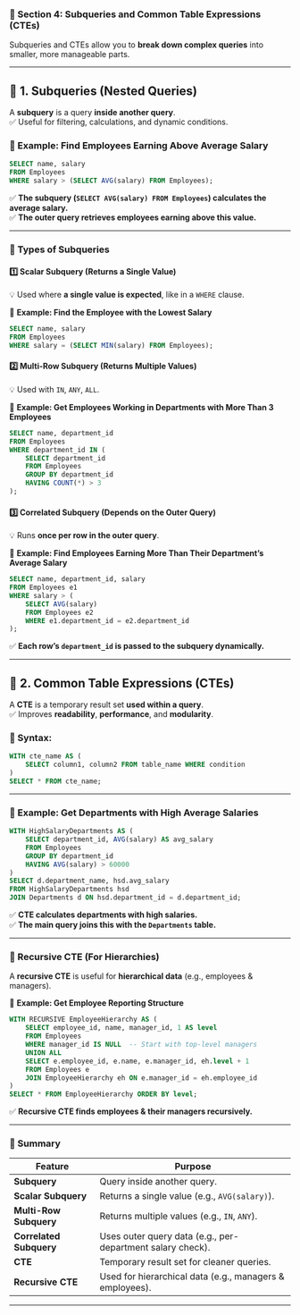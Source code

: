 ### **📌 Section 4: Subqueries and Common Table Expressions (CTEs)**  
Subqueries and CTEs allow you to **break down complex queries** into smaller, more manageable parts.  

---

## **🔹 1. Subqueries (Nested Queries)**
A **subquery** is a query **inside another query**.  
✅ Useful for filtering, calculations, and dynamic conditions.

### **📍 Example: Find Employees Earning Above Average Salary**
```sql
SELECT name, salary 
FROM Employees
WHERE salary > (SELECT AVG(salary) FROM Employees);
```
✅ **The subquery (`SELECT AVG(salary) FROM Employees`) calculates the average salary.**  
✅ **The outer query retrieves employees earning above this value.**  

---

### **📌 Types of Subqueries**
#### **1️⃣ Scalar Subquery (Returns a Single Value)**
💡 Used where **a single value is expected**, like in a `WHERE` clause.  

🔹 **Example: Find the Employee with the Lowest Salary**
```sql
SELECT name, salary 
FROM Employees
WHERE salary = (SELECT MIN(salary) FROM Employees);
```

#### **2️⃣ Multi-Row Subquery (Returns Multiple Values)**
💡 Used with `IN`, `ANY`, `ALL`.  

🔹 **Example: Get Employees Working in Departments with More Than 3 Employees**
```sql
SELECT name, department_id
FROM Employees
WHERE department_id IN (
    SELECT department_id 
    FROM Employees 
    GROUP BY department_id 
    HAVING COUNT(*) > 3
);
```

#### **3️⃣ Correlated Subquery (Depends on the Outer Query)**
💡 Runs **once per row in the outer query**.

🔹 **Example: Find Employees Earning More Than Their Department’s Average Salary**
```sql
SELECT name, department_id, salary 
FROM Employees e1
WHERE salary > (
    SELECT AVG(salary) 
    FROM Employees e2 
    WHERE e1.department_id = e2.department_id
);
```
✅ **Each row’s `department_id` is passed to the subquery dynamically.**  

---

## **🔹 2. Common Table Expressions (CTEs)**
A **CTE** is a temporary result set **used within a query**.  
✅ Improves **readability**, **performance**, and **modularity**.

### **📍 Syntax:**
```sql
WITH cte_name AS (
    SELECT column1, column2 FROM table_name WHERE condition
)
SELECT * FROM cte_name;
```

---

### **📌 Example: Get Departments with High Average Salaries**
```sql
WITH HighSalaryDepartments AS (
    SELECT department_id, AVG(salary) AS avg_salary
    FROM Employees
    GROUP BY department_id
    HAVING AVG(salary) > 60000
)
SELECT d.department_name, hsd.avg_salary
FROM HighSalaryDepartments hsd
JOIN Departments d ON hsd.department_id = d.department_id;
```
✅ **CTE calculates departments with high salaries.**  
✅ **The main query joins this with the `Departments` table.**  

---

### **📌 Recursive CTE (For Hierarchies)**
A **recursive CTE** is useful for **hierarchical data** (e.g., employees & managers).  

🔹 **Example: Get Employee Reporting Structure**
```sql
WITH RECURSIVE EmployeeHierarchy AS (
    SELECT employee_id, name, manager_id, 1 AS level
    FROM Employees
    WHERE manager_id IS NULL  -- Start with top-level managers
    UNION ALL
    SELECT e.employee_id, e.name, e.manager_id, eh.level + 1
    FROM Employees e
    JOIN EmployeeHierarchy eh ON e.manager_id = eh.employee_id
)
SELECT * FROM EmployeeHierarchy ORDER BY level;
```
✅ **Recursive CTE finds employees & their managers recursively.**  

---

### **📝 Summary**
| Feature  | Purpose |
|----------|---------|
| **Subquery** | Query inside another query. |
| **Scalar Subquery** | Returns a single value (e.g., `AVG(salary)`). |
| **Multi-Row Subquery** | Returns multiple values (e.g., `IN`, `ANY`). |
| **Correlated Subquery** | Uses outer query data (e.g., per-department salary check). |
| **CTE** | Temporary result set for cleaner queries. |
| **Recursive CTE** | Used for hierarchical data (e.g., managers & employees). |

---
